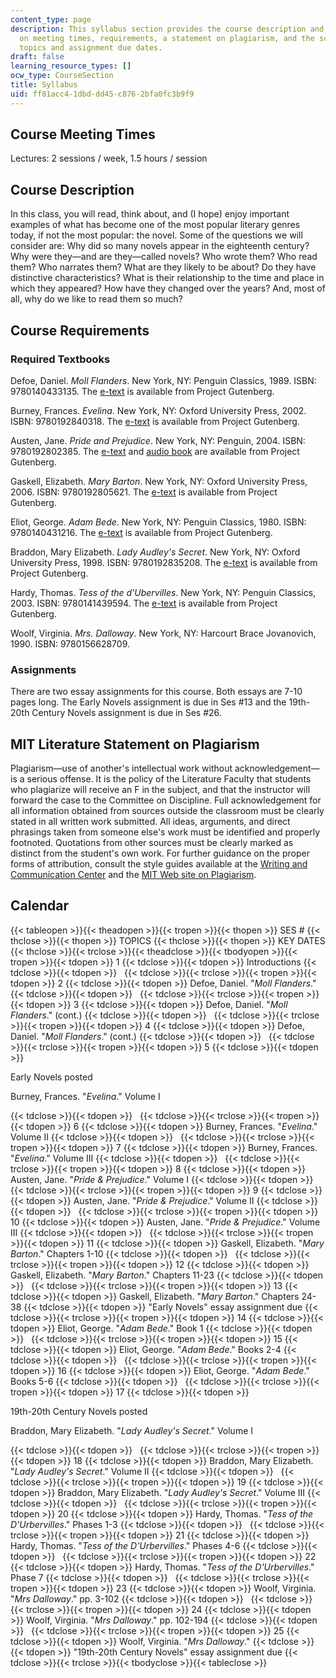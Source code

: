 ```yaml
---
content_type: page
description: This syllabus section provides the course description and information
  on meeting times, requirements, a statement on plagiarism, and the schedule of lecture
  topics and assignment due dates.
draft: false
learning_resource_types: []
ocw_type: CourseSection
title: Syllabus
uid: ff81acc4-1dbd-dd45-c876-2bfa0fc3b9f9
---
```

## Course Meeting Times

Lectures: 2 sessions / week, 1.5 hours / session

## Course Description

In this class, you will read, think about, and (I hope) enjoy important examples of what has become one of the most popular literary genres today, if not the most popular: the novel. Some of the questions we will consider are: Why did so many novels appear in the eighteenth century? Why were they—and are they—called novels? Who wrote them? Who read them? Who narrates them? What are they likely to be about? Do they have distinctive characteristics? What is their relationship to the time and place in which they appeared? How have they changed over the years? And, most of all, why do we like to read them so much?

## Course Requirements

### Required Textbooks

Defoe, Daniel. *Moll Flanders*. New York, NY: Penguin Classics, 1989. ISBN: 9780140433135. The [e-text](http://www.gutenberg.org/etext/9685) is available from Project Gutenberg.

Burney, Frances. *Evelina*. New York, NY: Oxford University Press, 2002. ISBN: 9780192840318. The [e-text](http://www.gutenberg.org/etext/6053) is available from Project Gutenberg.

Austen, Jane. *Pride and Prejudice*. New York, NY: Penguin, 2004. ISBN: 9780192802385. The [e-text](http://www.gutenberg.org/etext/1342) and [audio book](http://www.gutenberg.org/etext/20686) are available from Project Gutenberg.

Gaskell, Elizabeth. *Mary Barton*. New York, NY: Oxford University Press, 2006. ISBN: 9780192805621. The [e-text](http://www.gutenberg.org/etext/2153) is available from Project Gutenberg.

Eliot, George. *Adam Bede*. New York, NY: Penguin Classics, 1980. ISBN: 9780140431216. The [e-text](http://www.gutenberg.org/etext/507) is available from Project Gutenberg.

Braddon, Mary Elizabeth. *Lady Audley's Secret*. New York, NY: Oxford University Press, 1998. ISBN: 9780192835208. The [e-text](http://www.gutenberg.org/etext/8954) is available from Project Gutenberg.

Hardy, Thomas. *Tess of the d'Ubervilles*. New York, NY: Penguin Classics, 2003. ISBN: 9780141439594. The [e-text](http://www.gutenberg.org/etext/110) is available from Project Gutenberg.

Woolf, Virginia. *Mrs. Dalloway*. New York, NY: Harcourt Brace Jovanovich, 1990. ISBN: 9780156628709. 

### Assignments

There are two essay assignments for this course. Both essays are 7-10 pages long. The Early Novels assignment is due in Ses #13 and the 19th-20th Century Novels assignment is due in Ses #26.

## MIT Literature Statement on Plagiarism

Plagiarism—use of another's intellectual work without acknowledgement—is a serious offense. It is the policy of the Literature Faculty that students who plagiarize will receive an F in the subject, and that the instructor will forward the case to the Committee on Discipline. Full acknowledgement for all information obtained from sources outside the classroom must be clearly stated in all written work submitted. All ideas, arguments, and direct phrasings taken from someone else's work must be identified and properly footnoted. Quotations from other sources must be clearly marked as distinct from the student's own work. For further guidance on the proper forms of attribution, consult the style guides available at the [Writing and Communication Center](http://cmsw.mit.edu/writing-and-communication-center/) and the [MIT Web site on Plagiarism](http://cmsw.mit.edu/writing-and-communication-center/avoiding-plagiarism/).

## Calendar

{{< tableopen >}}{{< theadopen >}}{{< tropen >}}{{< thopen >}}
SES #
{{< thclose >}}{{< thopen >}}
TOPICS
{{< thclose >}}{{< thopen >}}
KEY DATES
{{< thclose >}}{{< trclose >}}{{< theadclose >}}{{< tbodyopen >}}{{< tropen >}}{{< tdopen >}}
1
{{< tdclose >}}{{< tdopen >}}
Introductions
{{< tdclose >}}{{< tdopen >}}
 
{{< tdclose >}}{{< trclose >}}{{< tropen >}}{{< tdopen >}}
2
{{< tdclose >}}{{< tdopen >}}
Defoe, Daniel. "*Moll Flanders*."
{{< tdclose >}}{{< tdopen >}}
 
{{< tdclose >}}{{< trclose >}}{{< tropen >}}{{< tdopen >}}
3
{{< tdclose >}}{{< tdopen >}}
Defoe, Daniel. "*Moll Flanders*." (cont.)
{{< tdclose >}}{{< tdopen >}}
 
{{< tdclose >}}{{< trclose >}}{{< tropen >}}{{< tdopen >}}
4
{{< tdclose >}}{{< tdopen >}}
Defoe, Daniel. "*Moll Flanders*." (cont.)
{{< tdclose >}}{{< tdopen >}}
 
{{< tdclose >}}{{< trclose >}}{{< tropen >}}{{< tdopen >}}
5
{{< tdclose >}}{{< tdopen >}}

Early Novels posted

Burney, Frances. "*Evelina*." Volume I

{{< tdclose >}}{{< tdopen >}}
 
{{< tdclose >}}{{< trclose >}}{{< tropen >}}{{< tdopen >}}
6
{{< tdclose >}}{{< tdopen >}}
Burney, Frances. "*Evelina*." Volume II
{{< tdclose >}}{{< tdopen >}}
 
{{< tdclose >}}{{< trclose >}}{{< tropen >}}{{< tdopen >}}
7
{{< tdclose >}}{{< tdopen >}}
Burney, Frances. "*Evelina*." Volume III
{{< tdclose >}}{{< tdopen >}}
 
{{< tdclose >}}{{< trclose >}}{{< tropen >}}{{< tdopen >}}
8
{{< tdclose >}}{{< tdopen >}}
Austen, Jane. "*Pride & Prejudice*." Volume I
{{< tdclose >}}{{< tdopen >}}
 
{{< tdclose >}}{{< trclose >}}{{< tropen >}}{{< tdopen >}}
9
{{< tdclose >}}{{< tdopen >}}
Austen, Jane. "*Pride & Prejudice*." Volume II
{{< tdclose >}}{{< tdopen >}}
 
{{< tdclose >}}{{< trclose >}}{{< tropen >}}{{< tdopen >}}
10
{{< tdclose >}}{{< tdopen >}}
Austen, Jane. "*Pride & Prejudice*." Volume III
{{< tdclose >}}{{< tdopen >}}
 
{{< tdclose >}}{{< trclose >}}{{< tropen >}}{{< tdopen >}}
11
{{< tdclose >}}{{< tdopen >}}
Gaskell, Elizabeth. "*Mary Barton*." Chapters 1-10
{{< tdclose >}}{{< tdopen >}}
 
{{< tdclose >}}{{< trclose >}}{{< tropen >}}{{< tdopen >}}
12
{{< tdclose >}}{{< tdopen >}}
Gaskell, Elizabeth. "*Mary Barton*." Chapters 11-23
{{< tdclose >}}{{< tdopen >}}
 
{{< tdclose >}}{{< trclose >}}{{< tropen >}}{{< tdopen >}}
13
{{< tdclose >}}{{< tdopen >}}
Gaskell, Elizabeth. "*Mary Barton*." Chapters 24-38
{{< tdclose >}}{{< tdopen >}}
"Early Novels" essay assignment due
{{< tdclose >}}{{< trclose >}}{{< tropen >}}{{< tdopen >}}
14
{{< tdclose >}}{{< tdopen >}}
Eliot, George. "*Adam Bede*." Book 1
{{< tdclose >}}{{< tdopen >}}
 
{{< tdclose >}}{{< trclose >}}{{< tropen >}}{{< tdopen >}}
15
{{< tdclose >}}{{< tdopen >}}
Eliot, George. "*Adam Bede*." Books 2-4
{{< tdclose >}}{{< tdopen >}}
 
{{< tdclose >}}{{< trclose >}}{{< tropen >}}{{< tdopen >}}
16
{{< tdclose >}}{{< tdopen >}}
Eliot, George. "*Adam Bede*." Books 5-6
{{< tdclose >}}{{< tdopen >}}
 
{{< tdclose >}}{{< trclose >}}{{< tropen >}}{{< tdopen >}}
17
{{< tdclose >}}{{< tdopen >}}

19th-20th Century Novels posted

Braddon, Mary Elizabeth. "*Lady Audley's Secret*." Volume I

{{< tdclose >}}{{< tdopen >}}
 
{{< tdclose >}}{{< trclose >}}{{< tropen >}}{{< tdopen >}}
18
{{< tdclose >}}{{< tdopen >}}
Braddon, Mary Elizabeth. "*Lady Audley's Secret*." Volume II
{{< tdclose >}}{{< tdopen >}}
 
{{< tdclose >}}{{< trclose >}}{{< tropen >}}{{< tdopen >}}
19
{{< tdclose >}}{{< tdopen >}}
Braddon, Mary Elizabeth. "*Lady Audley's Secret*." Volume III
{{< tdclose >}}{{< tdopen >}}
 
{{< tdclose >}}{{< trclose >}}{{< tropen >}}{{< tdopen >}}
20
{{< tdclose >}}{{< tdopen >}}
Hardy, Thomas. "*Tess of the D'Urbervilles*." Phases 1-3
{{< tdclose >}}{{< tdopen >}}
 
{{< tdclose >}}{{< trclose >}}{{< tropen >}}{{< tdopen >}}
21
{{< tdclose >}}{{< tdopen >}}
Hardy, Thomas. "*Tess of the D'Urbervilles*." Phases 4-6
{{< tdclose >}}{{< tdopen >}}
 
{{< tdclose >}}{{< trclose >}}{{< tropen >}}{{< tdopen >}}
22
{{< tdclose >}}{{< tdopen >}}
Hardy, Thomas. "*Tess of the D'Urbervilles*." Phase 7
{{< tdclose >}}{{< tdopen >}}
 
{{< tdclose >}}{{< trclose >}}{{< tropen >}}{{< tdopen >}}
23
{{< tdclose >}}{{< tdopen >}}
Woolf, Virginia. "*Mrs Dalloway*." pp. 3-102
{{< tdclose >}}{{< tdopen >}}
 
{{< tdclose >}}{{< trclose >}}{{< tropen >}}{{< tdopen >}}
24
{{< tdclose >}}{{< tdopen >}}
Woolf, Virginia. "*Mrs Dalloway*." pp. 102-194
{{< tdclose >}}{{< tdopen >}}
 
{{< tdclose >}}{{< trclose >}}{{< tropen >}}{{< tdopen >}}
25
{{< tdclose >}}{{< tdopen >}}
Woolf, Virginia. "*Mrs Dalloway*."
{{< tdclose >}}{{< tdopen >}}
"19th-20th Century Novels" essay assignment due
{{< tdclose >}}{{< trclose >}}{{< tbodyclose >}}{{< tableclose >}}